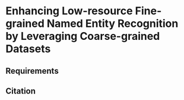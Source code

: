 # Enhancing Low-resource Fine-grained Named Entity Recognition by Leveraging Coarse-grained Datasets
## Requirements


## Citation
```latex
```
